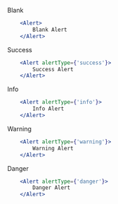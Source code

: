 Blank

```jsx
    <Alert>
        Blank Alert
    </Alert>
```

Success

```jsx
    <Alert alertType={'success'}>
        Success Alert
    </Alert>
```

Info

```jsx
    <Alert alertType={'info'}>
        Info Alert
    </Alert>
```

Warning

```jsx
    <Alert alertType={'warning'}>
        Warning Alert
    </Alert>
```

Danger

```jsx
    <Alert alertType={'danger'}>
        Danger Alert
    </Alert>
```